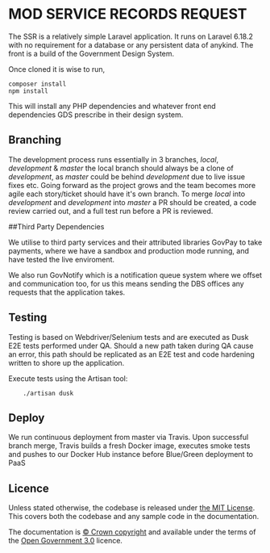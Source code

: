 # MOD SERVICE RECORDS REQUEST

The SSR is a relatively simple Laravel application. It runs on Laravel 6.18.2 with no requirement for a database or any persistent data of anykind. The front is a build of the Government Design System. 

Once cloned it is wise to run, 

    composer install
    npm install

This will install any PHP dependencies and whatever front end dependencies GDS prescribe in their design system.

## Branching

The development process runs essentially in 3 branches, *local*, *development* & *master* the local branch should always be a clone of *development*, as *master* could be behind *development* due to live issue fixes etc. Going forward as the project grows and the team becomes more agile each story/ticket should have it's own branch.  To merge *local* into *development* and *development* into *master* a PR should be created, a code review carried out, and a full test run before a PR is reviewed.


##Third Party Dependencies

We utilise to third party services and their attributed libraries GovPay to take payments, where we have a sandbox and production mode running, and have tested the live enviroment. 

We also run GovNotify which is a notification queue system where we offset and communication too, for us this means sending the DBS offices any requests that the application takes.

## Testing

Testing is based on Webdriver/Selenium tests and are executed as Dusk E2E tests performed under QA. Should a new path taken during QA cause an error,
this path should be replicated as an E2E test and code hardening written to shore up the application.

Execute tests using the Artisan tool:

```
    ./artisan dusk
```

## Deploy

We run continuous deployment from master via Travis. Upon successful branch merge, Travis builds a fresh Docker image, executes smoke tests and
pushes to our Docker Hub instance before Blue/Green deployment to PaaS

## Licence

Unless stated otherwise, the codebase is released under [the MIT License](https://github.com/servicerecords/mod-ssr/blob/master/LICENCE.md). This covers both the codebase and any sample code in the documentation.

The documentation is [© Crown copyright](http://www.nationalarchives.gov.uk/information-management/re-using-public-sector-information/uk-government-licensing-framework/crown-copyright/) and available under the terms of the [Open Government 3.0](http://www.nationalarchives.gov.uk/doc/open-government-licence/version/3/) licence.
